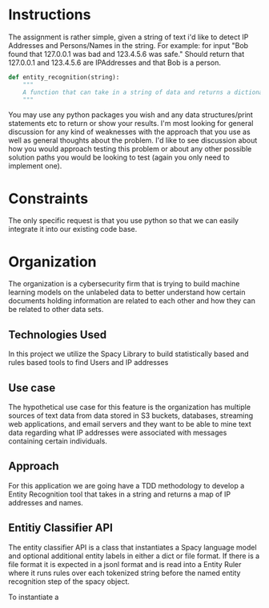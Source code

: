 # Instructions 

The assignment is rather simple, given a string of text i'd like to detect IP Addresses and Persons/Names in the string. For example: for input "Bob found that 127.0.0.1 was bad and 123.4.5.6 was safe." Should return that 127.0.0.1 and 123.4.5.6 are IPAddresses and that Bob is a person. 

```python 
def entity_recognition(string):
    """
    A function that can take in a string of data and returns a dictionary of entities labeled as either people or IP addresses 
    """
```

You may use any python packages you wish and any data structures/print statements etc to return or show your results. I'm most looking for general discussion for any kind of weaknesses with the approach that you use as well as general thoughts about the problem. I'd like to see discussion about how you would approach testing this problem or about any other possible solution paths you would be looking to test (again you only need to implement one).

# Constraints 

The only specific request is that you use python so that we can easily integrate it into our existing code base. 

# Organization

The organization is a cybersecurity firm that is trying to build machine learning models on the unlabeled data to better understand how certain documents holding information are related to each other and how they can be related to other data sets. 

## Technologies Used

In this project we utilize the Spacy Library to build statistically based and rules based tools to find Users and IP addresses 

## Use case 

The hypothetical use case for this feature is the organization has multiple sources of text data from data stored in S3 buckets, databases, streaming web applications, and email servers and they want to be able to mine text data regarding what IP addresses were associated with messages containing certain individuals. 

## Approach 

For this application we are going have a TDD methodology to develop a Entity Recognition tool that takes in a string and returns a map of IP addresses and names. 

## Entitiy Classifier API

The entity classifier API is a class that instantiates a Spacy language model and optional additional entity labels in either a dict or file format. If there is a file format it is expected in a jsonl format and is read into a Entity Ruler where it runs rules over each tokenized string before the named entity recognition step of the spacy object. 

To instantiate a 